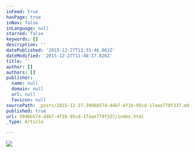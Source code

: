 ```yaml
---
inFeed: true
hasPage: true
inNav: false
inLanguage: null
starred: false
keywords: []
description: ''
datePublished: '2015-12-27T13:33:46.863Z'
dateModified: '2015-12-27T11:48:17.826Z'
title: ''
author: []
authors: []
publisher:
  name: null
  domain: null
  url: null
  favicon: null
sourcePath: _posts/2015-12-27-39d6b574-d4b7-4f1b-95cd-17aae770f337.md
published: true
url: 39d6b574-d4b7-4f1b-95cd-17aae770f337/index.html
_type: Article

---
```

![](https://the-grid-user-content.s3-us-west-2.amazonaws.com/fa8becda-7d9d-40e3-8922-53f34fc67dab.jpg)